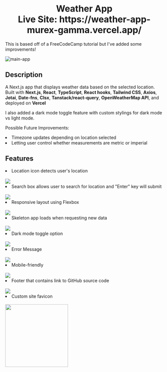 <h1 align='center'>Weather App<br>
Live Site: https://weather-app-murex-gamma.vercel.app/
</h1>

<p>This is based off of a FreeCodeCamp tutorial but I've added some improvements!</p>

![main-app](readme-imgs/main-app-ezgif.com-optimize.gif)

## Description
<p>A Next.js app that displays weather data based on the selected location. Built with <strong>Next.js</strong>, <strong>React</strong>, <strong>TypeScript</strong>, <strong>React hooks</strong>, <strong>Tailwind CSS</strong>, <strong>Axios</strong>, <strong>Jotai</strong>, <strong>Date-fns</strong>, <strong>Clsx</strong>, <strong>Tanstack/react-query</strong>, <strong>OpenWeatherMap API</strong>, and deployed on <strong>Vercel</strong></p>
<p>I also added a dark mode toggle feature with custom stylings for dark mode vs light mode.</p>

<p>Possible Future Improvements:</p>
<li>Timezone updates depending on location selected</li>
<li>Letting user control whether measurements are metric or imperial</li>


## Features
<li>Location icon detects user's location
</li>
<br>
<img src='readme-imgs/location-toggle.gif'>
<li>Search box allows user to search for location and "Enter" key will submit
</li>
<br>
<img src='readme-imgs/location-toggle-search.gif'>
<li>Responsive layout using Flexbox
</li>
<br>
<img src='readme-imgs/flex-design.png'>
<li>Skeleton app loads when requesting new data
</li>
<br>
<img src='readme-imgs/location-toggle.gif'>
<li>Dark mode toggle option
</li>
<br>
<img src='readme-imgs/dark-mode-ezgif.com-optimize.gif'>
<li>Error Message
</li>
<br>
<img src='readme-imgs/error-message.gif'>
<li>Mobile-friendly
</li>
<br>
<img src='readme-imgs/mobile-view-ezgif.com-optimize.gif'> 
<li>Footer that contains link to GitHub source code
</li>
<br>
<img src='readme-imgs/github-footer.png'> 
<li>Custom site favicon
</li>
<br>
<img src='src/app/favicon.ico' height='200' width='200'>



